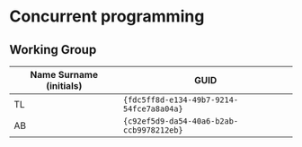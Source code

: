 # Concurrent programming

## Working Group

| Name Surname (initials) | GUID                                     |
| ----------------------- | ---------------------------------------- |
| TL                      | `{fdc5ff8d-e134-49b7-9214-54fce7a8a04a}` |
| AB                      | `{c92ef5d9-da54-40a6-b2ab-ccb9978212eb}` |
